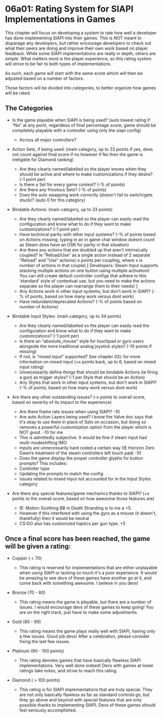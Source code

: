 # 06a01: Rating System for SIAPI Implementations in Games

This chapter will focus on developing a system to rate how well a developer has done implementing SIAPI into their games. This is NOT meant to disparage any developers, but rather encourage developers to check out what their peers are doing and improve their own work based on player feedback. While some SIAPI implementations are really in depth, others are simple. What matters most is the player experience, so this rating system will strive to be fair to both types of implementations.

As such, each game will start with the same score which will then be adjusted based on a number of factors.

Those factors will be divided into categories, to better organize how games will be rated.

## The Categories

* Is the game playable when SIAPI is being used? (auto lowest rating if “No” at any point, regardless of final percentage score; game should be completely playable with a controller using only the siapi config)
  * Across all major controllers?

* Action Sets, if being used: (main category, up to 33 points if yes, does not count against final score if no however if No then the game is ineligible for Diamond ranking)
  * Are they clearly named/labelled so the player knows when they should be active and where to make customizations if they desire? (-1 point per)
  * Is there a Set for every game context? (-% of points)
  * Are there any frivolous Sets? (-% of points)
  * Does the auto swapping work correctly (doesn't fail to switch/gets stuck)? (auto 0 for this category)

* Bindable Actions: (main category, up to 33 points)
  * Are they clearly named/labelled so the player can easily read the configuration and know what to do if they want to make customizations? (-1 point per)
  * Have technical parity with other input systems? (-% of points based on Actions missing; typing in an in game chat window doesnt count as Steam does have an OSK for parity in that situation)
  * Are there any actions that are doubled up that aren’t intrinsically coupled? Ie “Reload/Use” as a single action instead of 2 separate “Reload” and “Use” actions(-x points per coupling, where x is number of actions in that couple)
[ Developers: Steam Input supports stacking multiple actions on one button using multiple activators! You can still create default controller configs that adhere to this ‘standard’ style of contextual use, but you need to make the actions separate so the player can rearrange them to their needs! ]
  * Any Actions work in other input systems, but don't work in SIAPI? (-% of points, based on how many work versus dont work)
  * Have redundant/deprecated Actions? (-% of points based on number of Actions)

* Bindable Input Styles: (main category, up to 34 points)
  * Are they clearly named/labelled so the player can easily read the configuration and know what to do if they want to make customizations? (-1 point per)
  * Is there an “absolute_mouse” style for touchpad or gyro users alongside the more traditional analog joystick styles? (-10 points if missing)
   * If not, is “mixed input” supported? See chapter 02c for more information on mixed input (+x points back, up to 8, based on mixed input rating)
  * Unnecessarily define things that should be bindable Actions (ie firing a gun) as trigger styles? (-1 per Style that should be an Action)
  * Any Styles that work in other input systems, but don't work in SIAPI? (-% of points, based on how many work versus dont work)

* Are there any other outstanding issues? (-x points to overall score, based on severity of its impact to the experience)
  * Are there frame rate issues when using SIAPI? -10
  * Are auto Action Layers being used? I know the Valve doc says that it's okay to use them in place of Sets on occasion, but doing so removes a powerful customization option from the player which is NOT good. -10 for me
   * This is admittedly subjective. It would be fine if steam input had multi-modeshifting IMO
  * Inputs are unnecessarily hard coded a certain way (IE Horizon Zero Dawn’s treatment of the steam controllers left touch pad) -10
  * Does the game display the proper controller glyphs for button prompts? This includes:
   * Controller type
   * Updating the prompts to match the config
   * issues related to mixed input not accounted for in the Input Styles category

* Are there any special features/game mechanics thanks to SIAPI? (+x points to the overall score, based on how awesome those features are)
  * IE: Motion Soothing BB in Death Stranding is to me a +5.
   * However if this interfered with using the gyro as a mouse (it doesn't, thankfully) then it would be neutral
  * CS:GO also has customized haptics per gun type. +5

## Once a final score has been reached, the game will be given a rating:

* Copper ( < 70)
  * This rating is reserved for implementations that are either unplayable when using SIAPI or lacking so much it's a poor experience. It would be amazing to see devs of these games have another go at it, and come back with something awesome. I believe in you devs!

* Bronze (70 - 80)
  * This rating means the game is playable, but there are a number of issues. I would encourage devs of these games to keep going! You are on the right track, just have to make some adjustments.

* Gold (80 - 90)
  * This rating means the game plays really well with SIAPI, having only a few issues. Good job devs! After a celebration, please consider fixing the last few issues.

* Platinum (90 - 100 points)
  * This rating denotes games that have basically flawless SIAPI implementations. Very well done indeed! Devs with games at lower ratings take notes, and strive to reach this rating.

* Diamond ( > 100 points)
  * This rating is for SIAPI implementations that are truly special. They are not only basically flawless as far as standard controls go, but they go above and beyond with special features that are only possible thanks to implementing SIAPI. Devs of these games should feel seriously accomplished.
